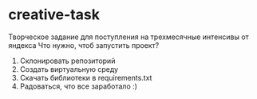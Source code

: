 # creative-task
Творческое задание для поступления на трехмесячные интенсивы от яндекса
Что нужно, чтоб запустить проект?


1. Склонировать репозиторий
2. Создать виртуальную среду
3. Скачать библиотеки в requirements.txt
4. Радоваться, что все заработало :)
